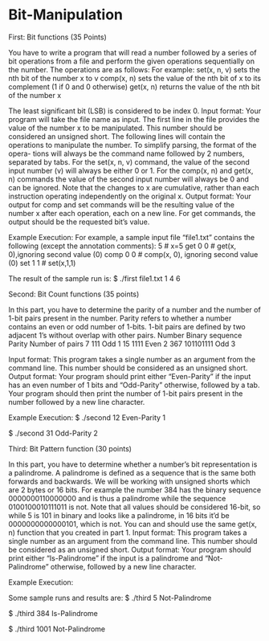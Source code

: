# Bit-Manipulation

First: Bit functions (35 Points)

You have to write a program that will read a number followed by a series of bit operations from a file and perform the given operations sequentially on the number. The operations are as follows:
For example:
set(x, n, v) sets the nth bit of the number x to v
comp(x, n) sets the value of the nth bit of x to its complement (1 if 0 and 0 otherwise)
get(x, n) returns the value of the nth bit of the number x

 
The least significant bit (LSB) is considered to be index 0.
Input format: Your program will take the file name as input. The first line in the file provides the value of the number x to be manipulated. This number should be considered an unsigned short. The following lines will contain the operations to manipulate the number. To simplify parsing, the format of the opera- tions will always be the command name followed by 2 numbers, separated by tabs. For the set(x, n, v) command, the value of the second input number (v) will always be either 0 or 1. For the comp(x, n) and get(x, n) commands the value of the second input number will always be 0 and can be ignored. Note that the changes to x are cumulative, rather than each instruction operating independently on the original x.
Output format: Your output for comp and set commands will be the resulting value of the number x after each operation, each on a new line. For get commands, the output should be the requested bit’s value.

Example Execution:
For example, a sample input file “file1.txt” contains the following (except the annotation comments):
5          # x=5
get   0  0 # get(x, 0),ignoring second value (0)
comp  0  0 # comp(x, 0), ignoring second value (0) 
set   1  1 # set(x,1,1)

The result of the sample run is:
$ ./first file1.txt
1
4
6


Second: Bit Count functions (35 points)

In this part, you have to determine the parity of a number and the number of 1-bit pairs present in the number. Parity refers to whether a number contains an even or odd number of 1-bits. 1-bit pairs are defined by two adjacent 1’s without overlap with other pairs.
Number Binary sequence Parity   Number of pairs 
7      111                 Odd     1
15    1111                Even    2
367   101101111           Odd     3

Input format: This program takes a single number as an argument from the command line. This number should be considered as an unsigned short.
Output format: Your program should print either “Even-Parity” if the input has an even number of 1 bits and “Odd-Parity” otherwise, followed by a tab. Your program should then print the number of 1-bit pairs present in the number followed by a new line character.

Example Execution:
$ ./second 12
Even-Parity   1

$ ./second 31
Odd-Parity    2


Third: Bit Pattern function (30 points)

In this part, you have to determine whether a number’s bit representation is a palindrome. A palindrome is defined as a sequence that is the same both forwards and backwards.
We will be working with unsigned shorts which are 2 bytes or 16 bits. For example the number 384 has the binary sequence 0000000110000000 and is thus a palindrome while the sequence 0100100010111011 is not. Note that all values should be considered 16-bit, so while 5 is 101 in binary and looks like a palindrome, in 16 bits it’d be 0000000000000101, which is not.
You can and should use the same get(x, n) function that you created in part 1.
Input format: This program takes a single number as an argument from the command line. This number
should be considered as an unsigned short.
Output format: Your program should print either “Is-Palindrome” if the input is a palindrome and “Not-Palindrome” otherwise, followed by a new line character.

Example Execution:

Some sample runs and results are:
$ ./third 5
Not-Palindrome

$ ./third 384
Is-Palindrome

$ ./third 1001
Not-Palindrome
